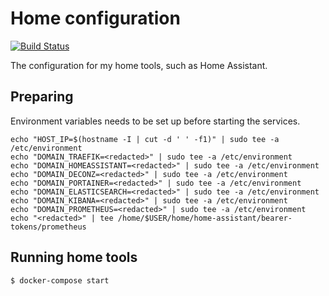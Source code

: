 # Home configuration

[![Build Status](https://travis-ci.org/anton-johansson/home.svg?branch=master)](https://travis-ci.org/anton-johansson/home)

The configuration for my home tools, such as Home Assistant.


## Preparing

Environment variables needs to be set up before starting the services.

```shell
echo "HOST_IP=$(hostname -I | cut -d ' ' -f1)" | sudo tee -a /etc/environment
echo "DOMAIN_TRAEFIK=<redacted>" | sudo tee -a /etc/environment
echo "DOMAIN_HOMEASSISTANT=<redacted>" | sudo tee -a /etc/environment
echo "DOMAIN_DECONZ=<redacted>" | sudo tee -a /etc/environment
echo "DOMAIN_PORTAINER=<redacted>" | sudo tee -a /etc/environment
echo "DOMAIN_ELASTICSEARCH=<redacted>" | sudo tee -a /etc/environment
echo "DOMAIN_KIBANA=<redacted>" | sudo tee -a /etc/environment
echo "DOMAIN_PROMETHEUS=<redacted>" | sudo tee -a /etc/environment
echo "<redacted>" | tee /home/$USER/home/home-assistant/bearer-tokens/prometheus
```

## Running home tools

```shell
$ docker-compose start
```
